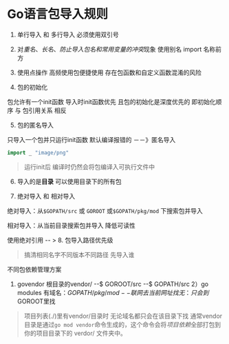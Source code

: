 # Go语言包导入规则

1. 单行导入 和 多行导入 必须使用双引号

2. 对*重名*、*长名*、*防止导入包名和常用变量的冲突*现象 使用别名 import 名称前方

3. 使用点操作
高频使用包便捷使用
存在包函数和自定义函数混淆的风险

4. 包的初始化

包允许有一个init函数 导入时init函数优先
且包的初始化是深度优先的
即初始化顺序 与 包引用关系 相反

5. 包的匿名导入

只导入一个包并只运行init函数 默认编译报错的 －－》匿名导入
```go
import _ "image/png"
```
[^_]:空白标识符 不可访问
> 运行init后 编译时仍然会将包编译入可执行文件中

6. 导入的是**目录** 可以使用目录下的所有包

7. 绝对导入 和 相对导入

绝对导入：从`$GOPATH/src` 或  `GOROOT` 或`$GOPATH/pkg/mod` 下搜索包并导入

相对导入：从当前目录搜索包并导入 降低可读性 

使用绝对引用 -- >
8. 包导入路径优先级
> 搞清相同名字不同版本不同路径 先导入谁

不同包依赖管理方案

1) govendor 
根目录的vendor/ --$ GOROOT/src --$ GOPATH/src 
2）go modules
	有域名：$GOPATH/pkg/mod -- 联网去当前网址找
	无：只会到$GOROOT里找
> 项目列表(./)里有vendor/目录时 无论域名都只会在该目录下找
> 通常vendor 目录是通过` go mod vendor `命令生成的，这个命令会将*项目依赖*全部打包到你的项目目录下的 verdor/ 文件夹中。


